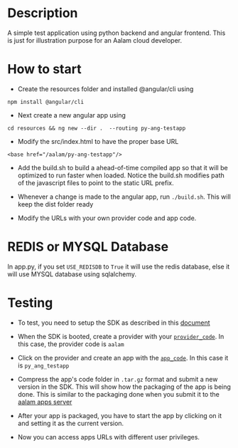 # Description

A simple test application using python backend and angular frontend.
This is just for illustration purpose for an Aalam cloud developer.


# How to start

- Create the resources folder and installed @angular/cli using
```
npm install @angular/cli
```
- Next create a new angular app using
```
cd resources && ng new --dir .  --routing py-ang-testapp
```

- Modify the src/index.html to have the proper base URL
```
<base href="/aalam/py-ang-testapp"/>
```

- Add the build.sh to build a ahead-of-time compiled app so that it will
be optimized to run faster when loaded.  Notice the build.sh modifies
path of the javascript files to point to the static URL prefix.

- Whenever a change is made to the angular app, run ```./build.sh```. This will
keep the dist folder ready

- Modify the URLs with your own provider code and app code.


# REDIS or MYSQL Database

In app.py, if you set ```USE_REDISDB``` to ```True``` it will use the redis database,
else it will use MYSQL database using sqlalchemy.


# Testing
- To test, you need to setup the SDK as described in this [document](http://docs.aalam.io/_/apps/latest/sdk.html)

- When the SDK is booted, create a provider with your 
[`provider_code`](http://docs.aalam.io/_/apps/latest/definitions.html#provider-code).
In this case, the provider code is `aalam`

- Click on the provider and create an app with the
[`app_code`](http://docs.aalam.io/_/apps/latest/definitions.html#app-code). In this case
it is `py_ang_testapp`

- Compress the app's code folder in `.tar.gz` format and submit a new version in the SDK.
This will show how the packaging of the app is being done. This is similar to the packaging
done when you submit it to the [aalam apps server](https://apps.aalam.io/dev)

- After your app is packaged, you have to start the app by clicking on it and
setting it as the current version. 

- Now you can access apps URLs with different user privileges.
